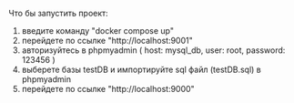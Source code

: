 Что бы запустить проект:
1. введите команду "docker compose up"
2. перейдете по ссылке "http://localhost:9001" 
3. авторизуйтесь в phpmyadmin ( host: mysql_db, user: root, password: 123456 )
4. выберете базы testDB и импортируйте sql файл (testDB.sql) в phpmyadmin
3. перейдете по ссылке "http://localhost:9000"
